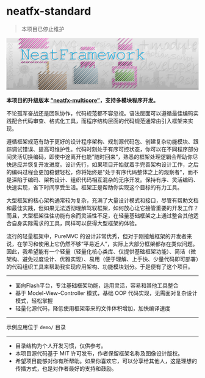 # neatfx-standard

> 本项目已停止维护

![banner](banner.png)

**本项目的升级版本 [“neatfx-multicore”](../flash-neatfx-multicore)，支持多模块程序开发。**

不论孤军奋战还是团队协作，代码规范都不容忽视。语法层面可以遵循最佳编码实践配合代码审查、格式化工具，而程序结构层面的代码规范通常由引入框架来实现。

遵循框架规范有助于更好的设计程序架构、规划源代码包、创建复杂功能模块、跟踪调试错误、提高可维护性。代码时刻处于有序可控状态，你可以在不同程序部分间灵活切换编码，即使中途离开也能”随时回来“，熟悉的框架处理逻辑会帮助你尽快适应并恢复开发进度。设计先行，如果项目开始就着手完善架构设计工作，之后的编码过程会更加稳健轻松，你将始终是"处于有序代码整体之上的观察者"，而不是深陷于编码、架构设计、组织代码相互混杂的无序开发。保持有序、灵活编码、快速实现，省下时间享受生活。框架正是帮助你实现这个目标的有力工具。

大型框架的核心架构通常较为复杂，充满了大量设计模式和接口，尽管有帮助文档和最佳实践，但如果无法透彻理解驾驭框架，如何放心让它接管重要的开发工作？而且，大型框架往往功能有余而灵活性不足，在轻量基础框架之上通过整合其他适合自身实际需求的工具，同样可以获得大型框架的体验。

流行的轻量框架中，PureMVC 的设计非常优秀，但对于刚接触框架的开发者来说，在学习和使用上它仍然不够“平易近人”，实际上大部分框架都存在类似问题。因此，我希望能有一个轻量（轻量化核心类库、仅提供基础框架功能）、简洁（微架构、避免过度设计、优雅实现）、易用（便于理解、上手快、少量代码即可部署）的代码组织工具来帮助我实现应用架构、功能模块划分。于是便有了这个项目。

---

* 面向Flash平台，专注基础框架功能，适用灵活，容易和其他工具整合
* 基于 Model-View-Controller 模式，基础 OOP 代码实现，无需面对复杂设计模式，轻松掌握
* 轻量化源代码，降低使用框架带来的文件体积增加，加快编译速度

---

示例应用位于 `demo/` 目录

---

* 目录结构为个人开发习惯，仅供参考。
* 本项目源代码基于 MIT 许可发布，作者保留框架名称及图像设计版权。
* 希望项目能够对你有所帮助。如果你喜欢它，可以分享给其他人，这是理想的传播方式，也是对作者最好的支持和鼓励。
